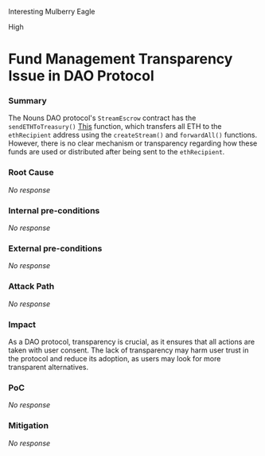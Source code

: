 Interesting Mulberry Eagle

High

# Fund Management Transparency Issue in DAO Protocol

### Summary

The Nouns DAO protocol's `StreamEscrow` contract has the `sendETHToTreasury()` [This](https://github.com/sherlock-audit/2024-11-nounsdao/blob/main/nouns-monorepo/packages/nouns-contracts/contracts/StreamEscrow.sol#L303) function, which transfers all ETH to the `ethRecipient` address using the `createStream()` and `forwardAll()` functions. However, there is no clear mechanism or transparency regarding how these funds are used or distributed after being sent to the `ethRecipient`.

### Root Cause

_No response_

### Internal pre-conditions

_No response_

### External pre-conditions

_No response_

### Attack Path

_No response_

### Impact

As a DAO protocol, transparency is crucial, as it ensures that all actions are taken with user consent. The lack of transparency may harm user trust in the protocol and reduce its adoption, as users may look for more transparent alternatives.

### PoC

_No response_

### Mitigation

_No response_